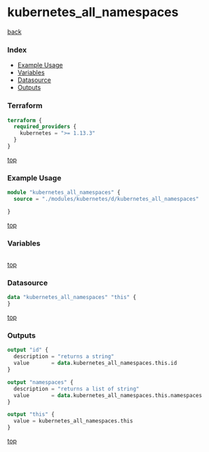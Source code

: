# kubernetes_all_namespaces

[back](../kubernetes.md)

### Index

- [Example Usage](#example-usage)
- [Variables](#variables)
- [Datasource](#datasource)
- [Outputs](#outputs)

### Terraform

```terraform
terraform {
  required_providers {
    kubernetes = ">= 1.13.3"
  }
}
```

[top](#index)

### Example Usage

```terraform
module "kubernetes_all_namespaces" {
  source = "./modules/kubernetes/d/kubernetes_all_namespaces"

}
```

[top](#index)

### Variables

```terraform
```

[top](#index)

### Datasource

```terraform
data "kubernetes_all_namespaces" "this" {
}
```

[top](#index)

### Outputs

```terraform
output "id" {
  description = "returns a string"
  value       = data.kubernetes_all_namespaces.this.id
}

output "namespaces" {
  description = "returns a list of string"
  value       = data.kubernetes_all_namespaces.this.namespaces
}

output "this" {
  value = kubernetes_all_namespaces.this
}
```

[top](#index)